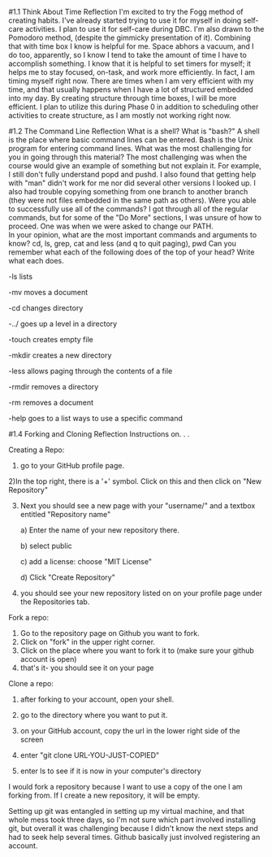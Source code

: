 #1.1 Think About Time Reflection
I'm excited to try the Fogg method of creating habits.  I've already started trying to use it for myself in doing self-care activities.  I plan to use it for self-care during DBC.  I'm also drawn to the Pomodoro method, (despite the gimmicky presentation of it).  Combining that with time box I know is helpful for me.  Space abhors a vacuum, and I do too, apparently, so I know I tend to take the amount of time I have to accomplish something.  I know that it is helpful to set timers for myself; it helps me to stay focused, on-task, and work more efficiently.  In fact, I am timing myself right now.  There are times when I am very efficient with my time, and that usually happens when I have a lot of structured embedded into my day.  By creating structure through time boxes, I will be more efficient.  I plan to utilize this during Phase 0 in addition to scheduling other activities to create structure, as I am mostly not working right now.

#1.2 The Command Line Reflection
What is a shell? What is "bash?" A shell is the place where basic command lines can be entered.  Bash is the Unix program for entering command lines.
What was the most challenging for you in going through this material? The most challenging was when the course would give an example of something but not explain it.  For example, I still don't fully understand popd and pushd.  I also found that getting help with "man" didn't work for me nor did several other versions I looked up.  I also had trouble copying something from one branch to another branch (they were not files embedded in the same path as others).
Were you able to successfully use all of the commands?  I got through all of the regular commands, but for some of the "Do More" sections, I was unsure of how to proceed.  One was when we were asked to change our PATH.  
In your opinion, what are the most important commands and arguments to know? cd, ls, grep, cat and less (and q to quit paging), pwd
Can you remember what each of the following does of the top of your head? Write what each does.
 

 

-ls lists

-mv moves a document

-cd changes directory

-../ goes up a level in a directory

-touch creates empty file

-mkdir creates a new directory

-less allows paging through the contents of a file

-rmdir removes a directory

-rm removes a document

-help goes to a list ways to use a specific command

#1.4 Forking and Cloning Reflection
Instructions on. . .

Creating a Repo:

1) go to your GitHub profile page.

2)In the top right, there is a '+' symbol.  Click on this and then click on "New Repository"

3) Next you should see a new page with your "username/" and a textbox entitled "Repository name"

    a) Enter the name of your new repository there.

    b) select public

    c) add a license: choose "MIT License"

    d) Click "Create Repository"

4) you should see your new repository listed on on your profile page under the Repositories tab.

Fork a repo:
1) Go to the repository page on Github you want to fork.
2) Click on "fork" in the upper right corner.
3) Click on the place where you want to fork it to (make sure your github account is open)
4) that's it- you should see it on your page

Clone a repo:
1) after forking to your account, open your shell.
2) go to the directory where you want to put it.

3) on your GitHub account, copy the url in the lower right side of the screen
4) enter "git clone URL-YOU-JUST-COPIED"
5) enter ls to see if it is now in your computer's directory

I would fork a repository because I want to use a copy of the one I am forking from. If I create a new repository, it will be empty.

Setting up git was entangled in setting up my virtual machine, and that whole mess took three days, so I'm not sure which part involved installing git, but overall it was challenging because I didn't know the next steps and had to seek help several times. Github basically just involved registering an account.